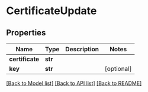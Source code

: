 # CertificateUpdate


## Properties
Name | Type | Description | Notes
------------ | ------------- | ------------- | -------------
**certificate** | **str** |  | 
**key** | **str** |  | [optional] 

[[Back to Model list]](../#documentation-for-models) [[Back to API list]](../#documentation-for-api-endpoints) [[Back to README]](../)



